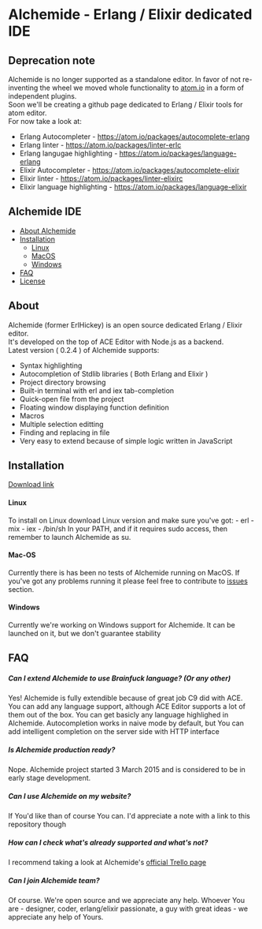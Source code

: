 # Alchemide - Erlang / Elixir dedicated IDE

## Deprecation note
Alchemide is no longer supported as a standalone editor. In favor of not re-inventing the wheel we moved whole functionality to [atom.io](atom.io) in a form of independent plugins.  
Soon we'll be creating a github page dedicated to Erlang / Elixir tools for atom editor.  
For now take a look at:

- Erlang Autocompleter          - https://atom.io/packages/autocomplete-erlang
- Erlang linter                 - https://atom.io/packages/linter-erlc
- Erlang langugae highlighting  - https://atom.io/packages/language-erlang
- Elixir Autocompleter          - https://atom.io/packages/autocomplete-elixir
- Elixir linter                 - https://atom.io/packages/linter-elixirc
- Elixir language highlighting  - https://atom.io/packages/language-elixir

## Alchemide IDE
- [About Alchemide](#about)  
- [Installation](#installation)  
  - [Linux](#linux)
  - [MacOS](#mac-os)
  - [Windows](#windows)
- [FAQ](#faq)  
- [License](#license)

## About 
Alchemide (former ErlHickey) is an open source dedicated Erlang / Elixir editor.  
It's developed on the top of ACE Editor with Node.js as a backend.  
Latest version ( 0.2.4 ) of Alchemide supports:  

- Syntax highlighting
- Autocompletion of Stdlib libraries ( Both Erlang and Elixir )
- Project directory browsing
- Built-in terminal with erl and iex tab-completion
- Quick-open file from the project
- Floating window displaying function definition
- Macros
- Multiple selection editting
- Finding and replacing in file
- Very easy to extend because of simple logic written in JavaScript 

## Installation
[Download link](https://drive.google.com/open?id=0B7w-FN9jiHQoZEM1QzNtcGhGLTg&authuser=0)

#### Linux 
  To install on Linux download Linux version and make sure you've got:
      - erl
      - mix
      - iex
      - /bin/sh
  In your PATH, and if it requires sudo access, then remember to launch Alchemide as su.

#### Mac-OS
   Currently there is has been no tests of Alchemide running on MacOS. If you've got any problems running it 
   please feel free to contribute to [issues](https://github.com/iraasta/alchemide/issues) section.

#### Windows
  Currently we're working on Windows support for Alchemide. It can be launched on it, but we don't guarantee
  stability

## FAQ

##### Can I extend Alchemide to use Brainfuck language? (Or any other)
Yes! Alchemide is fully extendible because of great job C9 did with ACE. You can add any language support,
although ACE Editor supports a lot of them out of the box.
You can get basicly any language highlighed in Alchemide.
Autocompletion works in naive mode by default, but You can add intelligent completion on the server side
with HTTP interface

##### Is Alchemide production ready?
Nope. Alchemide project started 3 March 2015 and is considered to be in early stage development.

##### Can I use Alchemide on my website?
If You'd like than of course You can. I'd appreciate a note with a link to this repository though

##### How can I check what's already supported and what's not?
I recommend taking a look at Alchemide's [official Trello page](https://trello.com/b/299ZIZkT/alchemide)

##### Can I join Alchemide team?
Of course. We're open source and we appreciate any help. Whoever You are - designer, coder, erlang/elixir passionate, a guy with great ideas - we appreciate any help of Yours.

